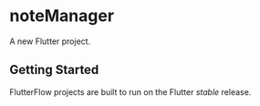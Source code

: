 # noteManager

A new Flutter project.

## Getting Started

FlutterFlow projects are built to run on the Flutter _stable_ release.
